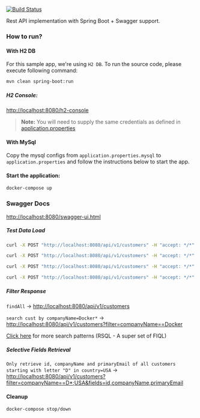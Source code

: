[![Build Status](https://travis-ci.org/avpatel257/nordic-apis-2019.svg?branch=master)](https://travis-ci.org/avpatel257/nordic-apis-2019)

Rest API implementation with Spring Boot + Swagger support.

### How to run?

#### With H2 DB
For this sample app, we're using `H2 DB`. To run the source code, please execute following command:

```bash
mvn clean spring-boot:run
```

##### H2 Console:
[http://localhost:8080/h2-console](http://localhost:8080/h2-console)

> **Note:** You will need to supply the same credentials as defined in [application.properties](https://github.com/avpatel257/nordic-apis-2019/blob/master/src/main/resources/application.properties)




#### With MySql

Copy the mysql configs from `application.properties.mysql` to `application.properties` and follow the instructions below to start the app. 
#### Start the application:
```bash
docker-compose up
```


### Swagger Docs
[http://localhost:8080/swagger-ui.html](http://localhost:8080/swagger-ui.html)



##### Test Data Load
```bash
curl -X POST "http://localhost:8080/api/v1/customers" -H "accept: */*" -H "Content-Type: application/json" -d '{ "companyName": "Docker", "firstName": "John", "lastName": "Doe", "address1": "111 Broadway", "city": "New York", "state": "New York", "country": "USA", "postalCode": "10012", "phoneNumber": "+1 111-111-1111", "primaryEmail": "john.doe@docker.com"}'

curl -X POST "http://localhost:8080/api/v1/customers" -H "accept: */*" -H "Content-Type: application/json" -d '{ "companyName": "Amazon", "firstName": "John", "lastName": "Doe", "address1": "222 Broadway", "city": "New York", "state": "New York", "country": "USA", "postalCode": "22222", "phoneNumber": "+1 222-222-2222", "primaryEmail": "john.doe@amazon.com"}'

curl -X POST "http://localhost:8080/api/v1/customers" -H "accept: */*" -H "Content-Type: application/json" -d '{ "companyName": "Apple", "firstName": "John", "lastName": "Doe", "address1": "333 Broadway", "city": "New York", "state": "New York", "country": "USA", "postalCode": "33333", "phoneNumber": "+1 333-333-3333", "primaryEmail": "john.doe@apple.com"}'

curl -X POST "http://localhost:8080/api/v1/customers" -H "accept: */*" -H "Content-Type: application/json" -d '{ "companyName": "Dropbox", "firstName": "John", "lastName": "Doe", "address1": "444 Broadway", "city": "New York", "state": "New York", "country": "USA", "postalCode": "44444", "phoneNumber": "+1 444-444-4444", "primaryEmail": "john.doe@dropbox.com"}'
```

##### Filter Response
`findAll` -> [http://localhost:8080/api/v1/customers](http://localhost:8080/api/v1/customers)

`search cust by companyName=Docker*` -> [http://localhost:8080/api/v1/customers?filter=companyName==Docker](http://localhost:8080/api/v1/customers?filter=companyName==Docker)


[Click here](https://github.com/avpatel257/nordic-apis-2019/blob/master/src/main/java/com/two57/demo/apininja/repository/rsql/GenericRsqlSpecBuilder.java#L15-L37) for more search patterns (RSQL - A super set of FIQL)


##### Selective Fields Retrieval
`Only retrieve id, companyName and primaryEmail of all customers starting with letter "D" in country=USA` -> [http://localhost:8080/api/v1/customers?filter=companyName==D*;USA&fields=id,companyName,primaryEmail](http://localhost:8080/api/v1/customers?filter=companyName==D*;country==USA&fields=id,companyName,primaryEmail) 
#### Cleanup
```bash
docker-compose stop/down
```
